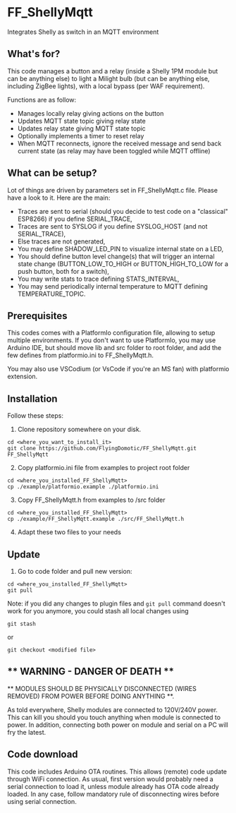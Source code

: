 # FF_ShellyMqtt
 Integrates Shelly as switch in an MQTT environment

## What's for?

This code manages a button and a relay (inside a Shelly 1PM module but can be anything else) to light a Milight bulb (but can be anything else, including ZigBee lights), with a local bypass (per WAF requirement).

Functions are as follow:
  - Manages locally relay giving actions on the button
  - Updates MQTT state topic giving relay state
  - Updates relay state giving MQTT state topic
  - Optionally implements a timer to reset relay
  - When MQTT reconnects, ignore the received message and send back current state (as relay may have been toggled while MQTT offline)

## What can be setup?

Lot of things are driven by parameters set in FF_ShellyMqtt.c file. Please have a look to it. Here are the main:
  - Traces are sent to serial (should you decide to test code on a "classical" ESP8266) if you define SERIAL_TRACE,
  - Traces are sent to SYSLOG if you define SYSLOG_HOST (and not SERIAL_TRACE),
  - Else traces are not generated,
  - You may define SHADOW_LED_PIN to visualize internal state on a LED,
  - You should define button level change(s) that will trigger an internal state change (BUTTON_LOW_TO_HIGH or BUTTON_HIGH_TO_LOW for a push button, both for a switch),
  - You may write stats to trace defining STATS_INTERVAL,
  - You may send periodically internal temperature to MQTT defining TEMPERATURE_TOPIC.

## Prerequisites

This codes comes with a PlatformIo configuration file, allowing to setup multiple environments. If you don't want to use PlatformIo, you may use Arduino IDE, but should move lib and src folder to root folder, and add the few defines from platformio.ini to FF_ShellyMqtt.h.

You may also use VSCodium (or VsCode if you're an MS fan) with platformio extension.

## Installation

Follow these steps:
1. Clone repository somewhere on your disk.
```
cd <where_you_want_to_install_it>
git clone https://github.com/FlyingDomotic/FF_ShellyMqtt.git FF_ShellyMqtt
```

2. Copy platformio.ini file from examples to project root folder
```
cd <where_you_installed_FF_ShellyMqtt>
cp ./example/platformio.example ./platformio.ini
```

3. Copy FF_ShellyMqtt.h from examples to /src folder
```
cd <where_you_installed_FF_ShellyMqtt>
cp ./example/FF_ShellyMqtt.example ./src/FF_ShellyMqtt.h
```

4. Adapt these two files to your needs

## Update

1. Go to code folder and pull new version:
```
cd <where_you_installed_FF_ShellyMqtt>
git pull
```

Note: if you did any changes to plugin files and `git pull` command doesn't work for you anymore, you could stash all local changes using
```
git stash
```
or
```
git checkout <modified file>
```

## ** WARNING - DANGER OF DEATH **

** MODULES SHOULD BE PHYSICALLY DISCONNECTED (WIRES REMOVED) FROM POWER BEFORE DOING ANYTHING **.

As told everywhere, Shelly modules are connected to 120V/240V power. This can kill you should you touch anything when module is connected to power. In addition, connecting both power on module and serial on a PC will fry the latest.

## Code download

This code includes Arduino OTA routines. This allows (remote) code update through WiFi connection. As usual, first version would probably need a serial connection to load it, unless module already has OTA code already loaded. In any case, follow mandatory rule of disconnecting wires before using serial connection.
